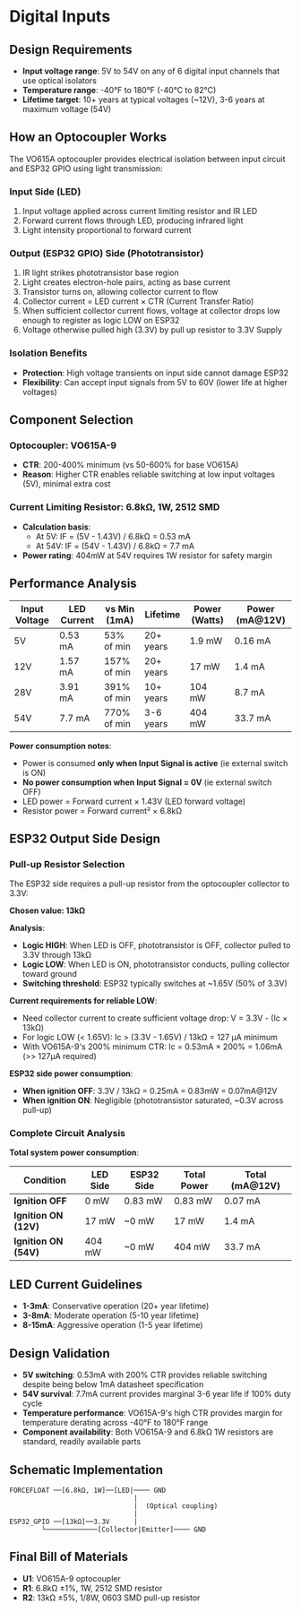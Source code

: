 # Digital Inputs

## Design Requirements
- **Input voltage range**: 5V to 54V on any of 6 digital input channels that use optical isolators
- **Temperature range**: -40°F to 180°F (-40°C to 82°C)
- **Lifetime target**: 10+ years at typical voltages (~12V), 3-6 years at maximum voltage (54V)

## How an Optocoupler Works

The VO615A optocoupler provides electrical isolation between input circuit and ESP32 GPIO using light transmission:

### Input Side (LED)
1. Input voltage applied across current limiting resistor and IR LED
2. Forward current flows through LED, producing infrared light
3. Light intensity proportional to forward current

### Output (ESP32 GPIO) Side (Phototransistor)
1. IR light strikes phototransistor base region
2. Light creates electron-hole pairs, acting as base current
3. Transistor turns on, allowing collector current to flow
4. Collector current = LED current × CTR (Current Transfer Ratio)
5. When sufficient collector current flows, voltage at collector drops low enough to register as logic LOW on ESP32
6. Voltage otherwise pulled high (3.3V) by pull up resistor to 3.3V Supply

### Isolation Benefits
- **Protection**: High voltage transients on input side cannot damage ESP32
- **Flexibility**: Can accept input signals from 5V to 60V (lower life at higher voltages)

## Component Selection

### Optocoupler: VO615A-9
- **CTR**: 200-400% minimum (vs 50-600% for base VO615A)
- **Reason**: Higher CTR enables reliable switching at low input voltages (5V), minimal extra cost

### Current Limiting Resistor: 6.8kΩ, 1W, 2512 SMD
- **Calculation basis**:
  - At 5V: IF = (5V - 1.43V) / 6.8kΩ = 0.53 mA
  - At 54V: IF = (54V - 1.43V) / 6.8kΩ = 7.7 mA
- **Power rating**: 404mW at 54V requires 1W resistor for safety margin

## Performance Analysis

| Input Voltage | LED Current | vs Min (1mA) | Lifetime | Power (Watts) | Power (mA@12V) |
|---------------|-------------|--------------|----------|---------------|----------------|
| 5V | 0.53 mA | 53% of min | 20+ years | 1.9 mW | 0.16 mA |
| 12V | 1.57 mA | 157% of min | 20+ years | 17 mW | 1.4 mA |
| 28V | 3.91 mA | 391% of min | 10+ years | 104 mW | 8.7 mA |
| 54V | 7.7 mA | 770% of min | 3-6 years | 404 mW | 33.7 mA |

**Power consumption notes**:
- Power is consumed **only when Input Signal is active** (ie external switch is ON)
- **No power consumption when Input Signal = 0V** (ie external switch OFF)
- LED power = Forward current × 1.43V (LED forward voltage)
- Resistor power = Forward current² × 6.8kΩ

## ESP32 Output Side Design

### Pull-up Resistor Selection
The ESP32 side requires a pull-up resistor from the optocoupler collector to 3.3V:

**Chosen value: 13kΩ**

**Analysis**:
- **Logic HIGH**: When LED is OFF, phototransistor is OFF, collector pulled to 3.3V through 13kΩ
- **Logic LOW**: When LED is ON, phototransistor conducts, pulling collector toward ground
- **Switching threshold**: ESP32 typically switches at ~1.65V (50% of 3.3V)

**Current requirements for reliable LOW**:
- Need collector current to create sufficient voltage drop: V = 3.3V - (Ic × 13kΩ)
- For logic LOW (< 1.65V): Ic > (3.3V - 1.65V) / 13kΩ = 127 µA minimum
- With VO615A-9's 200% minimum CTR: Ic = 0.53mA × 200% = 1.06mA (>> 127µA required)

**ESP32 side power consumption**:
- **When ignition OFF**: 3.3V / 13kΩ = 0.25mA = 0.83mW = 0.07mA@12V
- **When ignition ON**: Negligible (phototransistor saturated, ~0.3V across pull-up)

### Complete Circuit Analysis

**Total system power consumption**:

| Condition | LED Side | ESP32 Side | Total Power | Total (mA@12V) |
|-----------|----------|-------------|-------------|----------------|
| **Ignition OFF** | 0 mW | 0.83 mW | 0.83 mW | 0.07 mA |
| **Ignition ON (12V)** | 17 mW | ~0 mW | 17 mW | 1.4 mA |
| **Ignition ON (54V)** | 404 mW | ~0 mW | 404 mW | 33.7 mA |

## LED Current Guidelines
- **1-3mA**: Conservative operation (20+ year lifetime)
- **3-8mA**: Moderate operation (5-10 year lifetime)  
- **8-15mA**: Aggressive operation (1-5 year lifetime)

## Design Validation
- **5V switching**: 0.53mA with 200% CTR provides reliable switching despite being below 1mA datasheet specification
- **54V survival**: 7.7mA current provides marginal 3-6 year life if 100% duty cycle
- **Temperature performance**: VO615A-9's high CTR provides margin for temperature derating across -40°F to 180°F range
- **Component availability**: Both VO615A-9 and 6.8kΩ 1W resistors are standard, readily available parts

## Schematic Implementation
```
FORCEFLOAT ──[6.8kΩ, 1W]──[LED|──── GND
                               |
                               |  (Optical coupling)
                               |
ESP32_GPIO ──[13kΩ]──3.3V      |
        └─────────────[Collector|Emitter]──── GND
```

## Final Bill of Materials
- **U1**: VO615A-9 optocoupler
- **R1**: 6.8kΩ ±1%, 1W, 2512 SMD resistor  
- **R2**: 13kΩ ±5%, 1/8W, 0603 SMD pull-up resistor